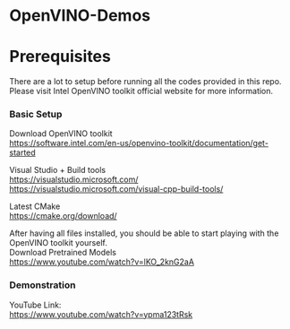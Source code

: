 # OpenVINO-Demos

# Prerequisites 
There are a lot to setup before running all the codes provided in this repo.
Please visit Intel OpenVINO toolkit official website for more information.

### Basic Setup
Download OpenVINO toolkit<br>
https://software.intel.com/en-us/openvino-toolkit/documentation/get-started

Visual Studio + Build tools<br>
https://visualstudio.microsoft.com/<br>
https://visualstudio.microsoft.com/visual-cpp-build-tools/<br>

Latest CMake<br>
https://cmake.org/download/<br>


After having all files installed, you should be able to start playing with the OpenVINO toolkit yourself.<br>
Download Pretrained Models<br>
https://www.youtube.com/watch?v=lKO_2knG2aA<br>

### Demonstration 
YouTube Link: <br>
https://www.youtube.com/watch?v=ypma123tRsk
